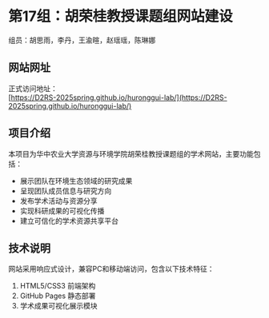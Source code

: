 # 第17组：胡荣桂教授课题组网站建设

组员：胡思雨，李丹，王渝暄，赵瑶瑶，陈琳娜

## 网站网址

正式访问地址：  
[https://D2RS-2025spring.github.io/huronggui-lab/](https://D2RS-2025spring.github.io/huronggui-lab/)

## 项目介绍

本项目为华中农业大学资源与环境学院胡荣桂教授课题组的学术网站，主要功能包括：

- 展示团队在环境生态领域的研究成果
- 呈现团队成员信息与研究方向
- 发布学术活动与资源分享
- 实现科研成果的可视化传播
- 建立可信化的学术资源共享平台

## 技术说明

网站采用响应式设计，兼容PC和移动端访问，包含以下技术特征：

1. HTML5/CSS3 前端架构
2. GitHub Pages 静态部署
3. 学术成果可视化展示模块
